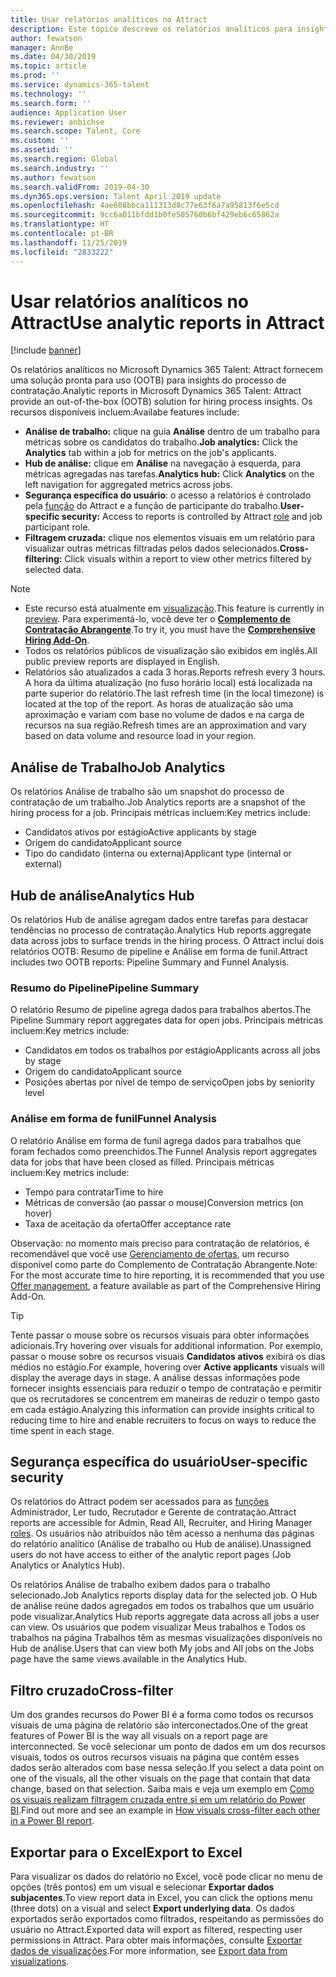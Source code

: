 ```yaml
---
title: Usar relatórios analíticos no Attract
description: Este tópico descreve os relatórios analíticos para insights do processo de contratação no Microsoft Dynamics 365 Talent - Attract
author: fewatson
manager: AnnBe
ms.date: 04/30/2019
ms.topic: article
ms.prod: ''
ms.service: dynamics-365-talent
ms.technology: ''
ms.search.form: ''
audience: Application User
ms.reviewer: anbichse
ms.search.scope: Talent, Core
ms.custom: ''
ms.assetid: ''
ms.search.region: Global
ms.search.industry: ''
ms.author: fewatson
ms.search.validFrom: 2019-04-30
ms.dyn365.ops.version: Talent April 2019 update
ms.openlocfilehash: 4ae608bbca111313d8c77e63f6a7a95813f6e5cd
ms.sourcegitcommit: 9cc6a011bfdd1b0fe505760b6bf429eb6c65862a
ms.translationtype: HT
ms.contentlocale: pt-BR
ms.lasthandoff: 11/25/2019
ms.locfileid: "2833222"
---
```

# <a name="use-analytic-reports-in-attract"></a><span data-ttu-id="c7415-103">Usar relatórios analíticos no Attract</span><span class="sxs-lookup"><span data-stu-id="c7415-103">Use analytic reports in Attract</span></span>

[!include [banner](includes/banner.md)]

<span data-ttu-id="c7415-104">Os relatórios analíticos no Microsoft Dynamics 365 Talent: Attract fornecem uma solução pronta para uso (OOTB) para insights do processo de contratação.</span><span class="sxs-lookup"><span data-stu-id="c7415-104">Analytic reports in Microsoft Dynamics 365 Talent: Attract provide an out-of-the-box (OOTB) solution for hiring process insights.</span></span> <span data-ttu-id="c7415-105">Os recursos disponíveis incluem:</span><span class="sxs-lookup"><span data-stu-id="c7415-105">Availabe features include:</span></span>

- <span data-ttu-id="c7415-106">**Análise de trabalho:** clique na guia **Análise** dentro de um trabalho para métricas sobre os candidatos do trabalho.</span><span class="sxs-lookup"><span data-stu-id="c7415-106">**Job analytics:** Click the **Analytics** tab within a job for metrics on the job's applicants.</span></span>
- <span data-ttu-id="c7415-107">**Hub de análise:** clique em **Análise** na navegação à esquerda, para métricas agregadas nas tarefas.</span><span class="sxs-lookup"><span data-stu-id="c7415-107">**Analytics hub:** Click **Analytics** on the left navigation for aggregated metrics across jobs.</span></span>
- <span data-ttu-id="c7415-108">**Segurança específica do usuário**: o acesso a relatórios é controlado pela [função](security-attract.md) do Attract e a função de participante do trabalho.</span><span class="sxs-lookup"><span data-stu-id="c7415-108">**User-specific security:** Access to reports is controlled by Attract [role](security-attract.md) and job participant role.</span></span>
- <span data-ttu-id="c7415-109">**Filtragem cruzada:** clique nos elementos visuais em um relatório para visualizar outras métricas filtradas pelos dados selecionados.</span><span class="sxs-lookup"><span data-stu-id="c7415-109">**Cross-filtering:** Click visuals within a report to view other metrics filtered by selected data.</span></span>

>[!NOTE] 
>- <span data-ttu-id="c7415-110">Este recurso está atualmente em [visualização](access-preview-feature.md).</span><span class="sxs-lookup"><span data-stu-id="c7415-110">This feature is currently in [preview](access-preview-feature.md).</span></span> <span data-ttu-id="c7415-111">Para experimentá-lo, você deve ter o [**Complemento de Contratação Abrangente**](attract-comprehensive-hiring.md).</span><span class="sxs-lookup"><span data-stu-id="c7415-111">To try it, you must have the [**Comprehensive Hiring Add-On**](attract-comprehensive-hiring.md).</span></span>
>- <span data-ttu-id="c7415-112">Todos os relatórios públicos de visualização são exibidos em inglês.</span><span class="sxs-lookup"><span data-stu-id="c7415-112">All public preview reports are displayed in English.</span></span>
>- <span data-ttu-id="c7415-113">Relatórios são atualizados a cada 3 horas.</span><span class="sxs-lookup"><span data-stu-id="c7415-113">Reports refresh every 3 hours.</span></span> <span data-ttu-id="c7415-114">A hora da última atualização (no fuso horário local) está localizada na parte superior do relatório.</span><span class="sxs-lookup"><span data-stu-id="c7415-114">The last refresh time (in the local timezone) is located at the top of the report.</span></span> <span data-ttu-id="c7415-115">As horas de atualização são uma aproximação e variam com base no volume de dados e na carga de recursos na sua região.</span><span class="sxs-lookup"><span data-stu-id="c7415-115">Refresh times are an approximation and vary based on data volume and resource load in your region.</span></span>

## <a name="job-analytics"></a><span data-ttu-id="c7415-116">Análise de Trabalho</span><span class="sxs-lookup"><span data-stu-id="c7415-116">Job Analytics</span></span>

<span data-ttu-id="c7415-117">Os relatórios Análise de trabalho são um snapshot do processo de contratação de um trabalho.</span><span class="sxs-lookup"><span data-stu-id="c7415-117">Job Analytics reports are a snapshot of the hiring process for a job.</span></span>  <span data-ttu-id="c7415-118">Principais métricas incluem:</span><span class="sxs-lookup"><span data-stu-id="c7415-118">Key metrics include:</span></span>

- <span data-ttu-id="c7415-119">Candidatos ativos por estágio</span><span class="sxs-lookup"><span data-stu-id="c7415-119">Active applicants by stage</span></span>
- <span data-ttu-id="c7415-120">Origem do candidato</span><span class="sxs-lookup"><span data-stu-id="c7415-120">Applicant source</span></span>
- <span data-ttu-id="c7415-121">Tipo do candidato (interna ou externa)</span><span class="sxs-lookup"><span data-stu-id="c7415-121">Applicant type (internal or external)</span></span>

## <a name="analytics-hub"></a><span data-ttu-id="c7415-122">Hub de análise</span><span class="sxs-lookup"><span data-stu-id="c7415-122">Analytics Hub</span></span>

<span data-ttu-id="c7415-123">Os relatórios Hub de análise agregam dados entre tarefas para destacar tendências no processo de contratação.</span><span class="sxs-lookup"><span data-stu-id="c7415-123">Analytics Hub reports aggregate data across jobs to surface trends in the hiring process.</span></span> <span data-ttu-id="c7415-124">O Attract inclui dois relatórios OOTB: Resumo de pipeline e Análise em forma de funil.</span><span class="sxs-lookup"><span data-stu-id="c7415-124">Attract includes two OOTB reports: Pipeline Summary and Funnel Analysis.</span></span>

### <a name="pipeline-summary"></a><span data-ttu-id="c7415-125">Resumo do Pipeline</span><span class="sxs-lookup"><span data-stu-id="c7415-125">Pipeline Summary</span></span>

<span data-ttu-id="c7415-126">O relatório Resumo de pipeline agrega dados para trabalhos abertos.</span><span class="sxs-lookup"><span data-stu-id="c7415-126">The Pipeline Summary report aggregates data for open jobs.</span></span> <span data-ttu-id="c7415-127">Principais métricas incluem:</span><span class="sxs-lookup"><span data-stu-id="c7415-127">Key metrics include:</span></span>

- <span data-ttu-id="c7415-128">Candidatos em todos os trabalhos por estágio</span><span class="sxs-lookup"><span data-stu-id="c7415-128">Applicants across all jobs by stage</span></span>
- <span data-ttu-id="c7415-129">Origem do candidato</span><span class="sxs-lookup"><span data-stu-id="c7415-129">Applicant source</span></span>
- <span data-ttu-id="c7415-130">Posições abertas por nível de tempo de serviço</span><span class="sxs-lookup"><span data-stu-id="c7415-130">Open jobs by seniority level</span></span>

### <a name="funnel-analysis"></a><span data-ttu-id="c7415-131">Análise em forma de funil</span><span class="sxs-lookup"><span data-stu-id="c7415-131">Funnel Analysis</span></span>

<span data-ttu-id="c7415-132">O relatório Análise em forma de funil agrega dados para trabalhos que foram fechados como preenchidos.</span><span class="sxs-lookup"><span data-stu-id="c7415-132">The Funnel Analysis report aggregates data for jobs that have been closed as filled.</span></span> <span data-ttu-id="c7415-133">Principais métricas incluem:</span><span class="sxs-lookup"><span data-stu-id="c7415-133">Key metrics include:</span></span>

- <span data-ttu-id="c7415-134">Tempo para contratar</span><span class="sxs-lookup"><span data-stu-id="c7415-134">Time to hire</span></span>
- <span data-ttu-id="c7415-135">Métricas de conversão (ao passar o mouse)</span><span class="sxs-lookup"><span data-stu-id="c7415-135">Conversion metrics (on hover)</span></span>
- <span data-ttu-id="c7415-136">Taxa de aceitação da oferta</span><span class="sxs-lookup"><span data-stu-id="c7415-136">Offer acceptance rate</span></span>

<span data-ttu-id="c7415-137">Observação: no momento mais preciso para contratação de relatórios, é recomendável que você use [Gerenciamento de ofertas](offer-setup.md), um recurso disponível como parte do Complemento de Contratação Abrangente.</span><span class="sxs-lookup"><span data-stu-id="c7415-137">Note: For the most accurate time to hire reporting, it is recommended that you use [Offer management](offer-setup.md), a feature available as part of the Comprehensive Hiring Add-On.</span></span>

>[!TIP] 
><span data-ttu-id="c7415-138">Tente passar o mouse sobre os recursos visuais para obter informações adicionais.</span><span class="sxs-lookup"><span data-stu-id="c7415-138">Try hovering over visuals for additional information.</span></span> <span data-ttu-id="c7415-139">Por exemplo, passar o mouse sobre os recursos visuais **Candidatos ativos** exibirá os dias médios no estágio.</span><span class="sxs-lookup"><span data-stu-id="c7415-139">For example, hovering over **Active applicants** visuals will display the average days in stage.</span></span> <span data-ttu-id="c7415-140">A análise dessas informações pode fornecer insights essenciais para reduzir o tempo de contratação e permitir que os recrutadores se concentrem em maneiras de reduzir o tempo gasto em cada estágio.</span><span class="sxs-lookup"><span data-stu-id="c7415-140">Analyzing this information can provide insights critical to reducing time to hire and enable recruiters to focus on ways to reduce the time spent in each stage.</span></span>

## <a name="user-specific-security"></a><span data-ttu-id="c7415-141">Segurança específica do usuário</span><span class="sxs-lookup"><span data-stu-id="c7415-141">User-specific security</span></span>

<span data-ttu-id="c7415-142">Os relatórios do Attract podem ser acessados para as [funções](security-attract.md) Administrador, Ler tudo, Recrutador e Gerente de contratação.</span><span class="sxs-lookup"><span data-stu-id="c7415-142">Attract reports are accessible for Admin, Read All, Recruiter, and Hiring Manager [roles](security-attract.md).</span></span> <span data-ttu-id="c7415-143">Os usuários não atribuídos não têm acesso a nenhuma das páginas do relatório analítico (Análise de trabalho ou Hub de análise).</span><span class="sxs-lookup"><span data-stu-id="c7415-143">Unassigned users do not have access to either of the analytic report pages (Job Analytics or Analytics Hub).</span></span>

<span data-ttu-id="c7415-144">Os relatórios Análise de trabalho exibem dados para o trabalho selecionado.</span><span class="sxs-lookup"><span data-stu-id="c7415-144">Job Analytics reports display data for the selected job.</span></span> <span data-ttu-id="c7415-145">O Hub de análise reúne dados agregados em todos os trabalhos que um usuário pode visualizar.</span><span class="sxs-lookup"><span data-stu-id="c7415-145">Analytics Hub reports aggregate data across all jobs a user can view.</span></span> <span data-ttu-id="c7415-146">Os usuários que podem visualizar Meus trabalhos e Todos os trabalhos na página Trabalhos têm as mesmas visualizações disponíveis no Hub de análise.</span><span class="sxs-lookup"><span data-stu-id="c7415-146">Users that can view both My jobs and All jobs on the Jobs page have the same views available in the Analytics Hub.</span></span>

## <a name="cross-filter"></a><span data-ttu-id="c7415-147">Filtro cruzado</span><span class="sxs-lookup"><span data-stu-id="c7415-147">Cross-filter</span></span>

<span data-ttu-id="c7415-148">Um dos grandes recursos do Power BI é a forma como todos os recursos visuais de uma página de relatório são interconectados.</span><span class="sxs-lookup"><span data-stu-id="c7415-148">One of the great features of Power BI is the way all visuals on a report page are interconnected.</span></span> <span data-ttu-id="c7415-149">Se você selecionar um ponto de dados em um dos recursos visuais, todos os outros recursos visuais na página que contêm esses dados serão alterados com base nessa seleção.</span><span class="sxs-lookup"><span data-stu-id="c7415-149">If you select a data point on one of the visuals, all the other visuals on the page that contain that data change, based on that selection.</span></span> <span data-ttu-id="c7415-150">Saiba mais e veja um exemplo em [Como os visuais realizam filtragem cruzada entre si em um relatório do Power BI](https://docs.microsoft.com/power-bi/consumer/end-user-interactions).</span><span class="sxs-lookup"><span data-stu-id="c7415-150">Find out more and see an example in [How visuals cross-filter each other in a Power BI report](https://docs.microsoft.com/power-bi/consumer/end-user-interactions).</span></span>

## <a name="export-to-excel"></a><span data-ttu-id="c7415-151">Exportar para o Excel</span><span class="sxs-lookup"><span data-stu-id="c7415-151">Export to Excel</span></span>

<span data-ttu-id="c7415-152">Para visualizar os dados do relatório no Excel, você pode clicar no menu de opções (três pontos) em um visual e selecionar **Exportar dados subjacentes**.</span><span class="sxs-lookup"><span data-stu-id="c7415-152">To view report data in Excel, you can click the options menu (three dots) on a visual and select **Export underlying data**.</span></span> <span data-ttu-id="c7415-153">Os dados exportados serão exportados como filtrados, respeitando as permissões do usuário no Attract.</span><span class="sxs-lookup"><span data-stu-id="c7415-153">Exported data will export as filtered, respecting user permissions in Attract.</span></span> <span data-ttu-id="c7415-154">Para obter mais informações, consulte [Exportar dados de visualizações](https://docs.microsoft.com/power-bi/visuals/power-bi-visualization-export-data).</span><span class="sxs-lookup"><span data-stu-id="c7415-154">For more information, see [Export data from visualizations](https://docs.microsoft.com/power-bi/visuals/power-bi-visualization-export-data).</span></span>
